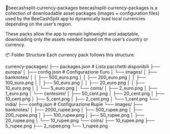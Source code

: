 🐝beecashsplit-currency-packages
beecashsplit-currency-packages is a collection of downloadable asset packages (images + configuration files) used by the BeeCashSplit app to dynamically load local currencies depending on the user’s region.

These packs allow the app to remain lightweight and adaptable, downloading only the assets needed based on the user’s country or currency.

📦 Folder Structure
Each currency pack follows this structure:

currency-packages/
├── packages.json                 # Lista pacchetti disponibili
├── europa/
│   ├── config.json              # Configurazione Euro
│   └── images/
│       ├── banknotes/
│       │   ├── 500_euro.png
│       │   ├── 200_euro.png
│       │   ├── 100_euro.png
│       │   ├── 50_euro.png
│       │   ├── 20_euro.png
│       │   ├── 10_euro.png
│       │   └── 5_euro.png
│       └── coins/
│           ├── 2_euro.png
│           ├── 1_euro.png
│           └── centesimi/
│               ├── 50_cent.png
│               ├── 20_cent.png
│               ├── 10_cent.png
│               ├── 5_cent.png
│               ├── 2_cent.png
│               └── 1_cent.png
└── india/
    ├── config.json              # Configurazione Rupie
    └── images/
        ├── banknotes/
        │   ├── 2000_rupee.png
        │   ├── 500_rupee.png
        │   ├── 200_rupee.png
        │   ├── 100_rupee.png
        │   ├── 50_rupee.png
        │   ├── 20_rupee.png
        │   └── 10_rupee.png
        └── coins/
            ├── 10_rupee.png
            ├── 5_rupee.png
            ├── 2_rupee.png
            └── 1_rupee.png
